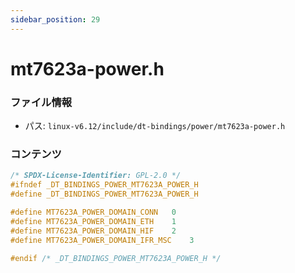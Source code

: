 ```yaml
---
sidebar_position: 29
---
```

# mt7623a-power.h

### ファイル情報

- パス: `linux-v6.12/include/dt-bindings/power/mt7623a-power.h`

### コンテンツ

```h
/* SPDX-License-Identifier: GPL-2.0 */
#ifndef _DT_BINDINGS_POWER_MT7623A_POWER_H
#define _DT_BINDINGS_POWER_MT7623A_POWER_H

#define MT7623A_POWER_DOMAIN_CONN	0
#define MT7623A_POWER_DOMAIN_ETH	1
#define MT7623A_POWER_DOMAIN_HIF	2
#define MT7623A_POWER_DOMAIN_IFR_MSC	3

#endif /* _DT_BINDINGS_POWER_MT7623A_POWER_H */

```
